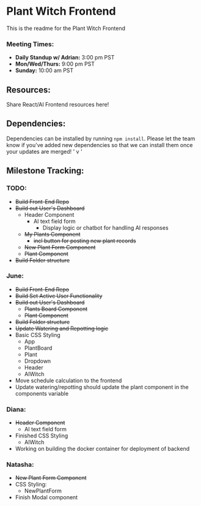 # Plant Witch Frontend
This is the readme for the Plant Witch Frontend <br>

### Meeting Times:

* **Daily Standup w/ Adrian:** 3:00 pm PST
* **Mon/Wed/Thurs:** 9:00 pm PST
* **Sunday:** 10:00 am PST
## Resources:
Share React/AI Frontend resources here!

## Dependencies:
Dependencies can be installed by running `npm install`. Please let the team know if you've added new dependencies so that we can install them once your updates are merged! ' v  '

## Milestone Tracking:
### TODO:
- ~~Build Front-End Repo~~
- ~~Build out User's Dashboard~~
  - Header Component
    - AI text field form
      - Display logic or chatbot for handling AI responses
  - ~~My Plants Component~~
    - ~~incl button for posting new plant records~~
  - ~~New Plant Form Component~~
  - ~~Plant Component~~
- ~~Build Folder structure~~

### June:

- ~~Build Front-End Repo~~
- ~~Build Set Active User Functionality~~
- ~~Build out User's Dashboard~~
  - ~~Plants Board Component~~
  - ~~Plant Component~~
- ~~Build Folder structure~~
- ~~Update Watering and Repotting logic~~
- Basic CSS Styling
  - App
  - PlantBoard
  - Plant
  - Dropdown
  - Header
  - AIWitch
- Move schedule calculation to the frontend
- Update watering/repotting should update the plant component in the components variable

### Diana:
- ~~Header Component~~
  - AI text field form
- Finished CSS Styling
  - AIWitch
- Working on building the docker container for deployment of backend

### Natasha:

- ~~New Plant Form Component~~
- CSS Styling:
  - NewPlantForm
- Finish Modal component


